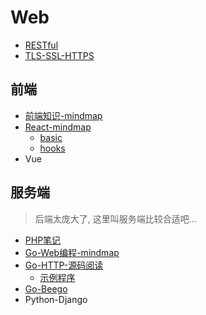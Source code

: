 # Web

- [RESTful](http://www.ruanyifeng.com/blog/2018/10/restful-api-best-practices.html)
- [TLS-SSL-HTTPS](TLS_SSL_HTTPS.md)

## 前端

- [前端知识-mindmap](frontend/front_end.km)
- [React-mindmap](frontend/react/react.km)
  - [basic](frontend/react/basic.md)
  - [hooks](frontend/react/hooks.md)
- Vue

## 服务端

> 后端太庞大了, 这里叫服务端比较合适吧...

- [PHP笔记](backend/php/note1.md)
- [Go-Web编程-mindmap](backend/Go%20Web%20Programming.xmind)
- [Go-HTTP-源码阅读](backend/go/goHttp.md)
  - [示例程序](backend/go/goHttp.go)
- [Go-Beego](backend/beego/README.md)
- Python-Django
